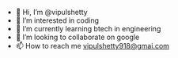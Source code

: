 - 👋 Hi, I’m @vipulshetty
- 👀 I’m interested in coding
- 🌱 I’m currently learning btech in engineering
- 💞️ I’m looking to collaborate on google
- 📫 How to reach me vipulshetty918@gmai.com

<!---
vipulshetty/vipulshetty is a ✨ special ✨ repository because its `README.md` (this file) appears on your GitHub profile.
You can click the Preview link to take a look at your changes.
--->
